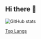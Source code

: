 ## Hi there 👋

![GitHub stats](https://github-readme-stats.vercel.app/api?username=ribshow&show_icons=true&theme=dracula)

[Top Langs](https://github-readme-stats.vercel.app/api/top-langs/?username=ribshow&layout=compact&theme=dracula)
<!--
**ribshow/ribshow** is a ✨ _special_ ✨ repository because its `README.md` (this file) appears on your GitHub profile.

Here are some ideas to get you started:

- 🔭 I’m currently working on ...
- 🌱 I’m currently learning ...
- 👯 I’m looking to collaborate on ...
- 🤔 I’m looking for help with ...
- 💬 Ask me about ...
- 📫 How to reach me: ...
- 😄 Pronouns: ...
- ⚡ Fun fact: ...
-->
